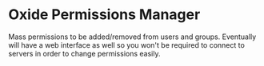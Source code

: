 # Oxide Permissions Manager
Mass permissions to be added/removed from users and groups. Eventually will have a web interface as well so you won't be required to connect to servers in order to change permissions easily.
